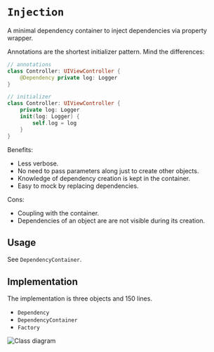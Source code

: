 # ``Injection``

A minimal dependency container to inject dependencies via property wrapper.

Annotations are the shortest initializer pattern. Mind the differences:

```swift
// annotations
class Controller: UIViewController {
    @Dependency private log: Logger
}

// initializer
class Controller: UIViewController {
    private log: Logger
    init(log: Logger) {
        self.log = log
    }
}
```

Benefits:

- Less verbose.
- No need to pass parameters along just to create other objects.
- Knowledge of dependency creation is kept in the container.
- Easy to mock by replacing dependencies.

Cons:

- Coupling with the container.
- Dependencies of an object are are not visible during its creation. 

## Usage 

See ``DependencyContainer``.

## Implementation

The implementation is three objects and 150 lines.

- ``Dependency``
- ``DependencyContainer``
- ``Factory``

![Class diagram](class-diagram.png)
